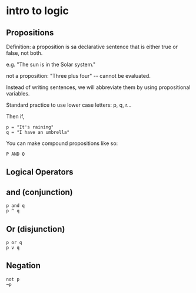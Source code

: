 # intro to logic

## Propositions

Definition: a proposition is sa declarative sentence that is either true or false, not both.

e.g. "The sun is in the Solar system."

not a proposition: "Three plus four" -- cannot be evaluated.

Instead of writing sentences, we will abbreviate them by using propositional variables.

Standard practice to use lower case letters: p, q, r...

Then if,

```
p = "It's raining"
q = "I have an umbrella"
```
You can make compound propositions like so:

```
P AND Q
```

## Logical Operators

and (conjunction)
---
```
p and q
p ^ q
```

Or (disjunction)
---
```
p or q
p v q
```

Negation
---
```
not p
¬p